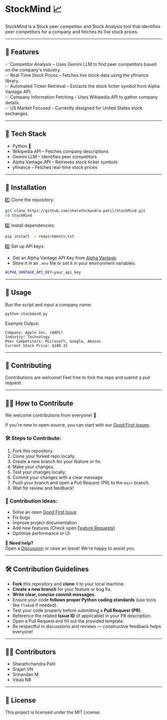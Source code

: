 
# StockMind 📈

StockMind is a Stock peer competitor and Stock Analysis tool that identifies peer competitors for a company and fetches its live stock prices.

---

## 🚀 Features

✅ Competitor Analysis – Uses Gemini LLM to find peer competitors based on the company's industry.  
✅ Real-Time Stock Prices – Fetches live stock data using the yfinance library.  
✅ Automated Ticker Retrieval – Extracts the stock ticker symbol from Alpha Vantage API.  
✅ Company Information Fetching – Uses Wikipedia API to gather company details.  
✅ US Market Focused – Currently designed for United States stock exchanges.

---

## 🔧 Tech Stack

- Python 🐍
- Wikipedia API – Fetches company descriptions
- Gemini LLM – Identifies peer competitors
- Alpha Vantage API – Retrieves stock ticker symbols
- yfinance – Fetches real-time stock prices

---

## 📜 Installation

1️⃣ Clone the repository:

```bash
git clone https://github.com/sharathchandra-patil/StockMind.git
cd StockMind
```

2️⃣ Install dependencies:

```bash
pip install -r requirements.txt
```

3️⃣ Set up API keys:

- Get an Alpha Vantage API Key from [Alpha Vantage](https://www.alphavantage.co/).
- Store it in an `.env` file or set it in your environment variables:

```bash
ALPHA_VANTAGE_API_KEY=your_api_key
```

---

## 🚀 Usage

Run the script and input a company name:

```bash
python stockmind.py
```

Example Output:

```
Company: Apple Inc. (AAPL)
Industry: Technology
Peer Competitors: Microsoft, Google, Amazon
Current Stock Price: $180.32
```

---

## 🤝 Contributing

Contributions are welcome! Feel free to fork the repo and submit a pull request.

---
## 🙋‍♂️ How to Contribute

We welcome contributions from everyone! 🚀

If you're new to open-source, you can start with our [Good First Issues](https://github.com/sharathchandra-patil/StockMind/issues?q=is%3Aissue+is%3Aopen+label%3A%22good+first+issue%22).

### 🛠 Steps to Contribute:
1. Fork this repository.
2. Clone your forked repo locally.
3. Create a new branch for your feature or fix.
4. Make your changes.
5. Test your changes locally.
6. Commit your changes with a clear message.
7. Push your branch and open a Pull Request (PR) to the `main` branch.
8. Wait for review and feedback!

### 💬 Contribution Ideas:
- Solve an open [Good First Issue](https://github.com/sharathchandra-patil/StockMind/issues?q=is%3Aissue+is%3Aopen+label%3A%22good+first+issue%22)
- Fix bugs
- Improve project documentation
- Add new features (Check open [Feature Requests](https://github.com/sharathchandra-patil/StockMind/issues?q=is%3Aissue+label%3Afeature))
- Optimize performance or UI



📢 **Need help?**  
Open a [Discussion](https://github.com/sharathchandra-patil/StockMind/discussions) or raise an Issue! We're happy to assist you.

---

## 🛠️ Contribution Guidelines

- **Fork** this repository and **clone** it to your local machine.
- **Create a new branch** for your feature or bug fix.
- **Write clear, concise commit messages**.
- Ensure your code **follows proper Python coding standards** (use tools like `flake8` if needed).
- Test your code properly before submitting a **Pull Request (PR)**.
- Reference the related **Issue ID** (if applicable) in your PR description.
- Open a Pull Request and fill out the provided template.
- Be respectful in discussions and reviews — constructive feedback helps everyone!

---

## 👨‍💻 Contributors

- Sharathchandra Patil
- Srajan VN
- Srinandan M
- Vikas NR

---

## 📜 License

This project is licensed under the MIT License.
